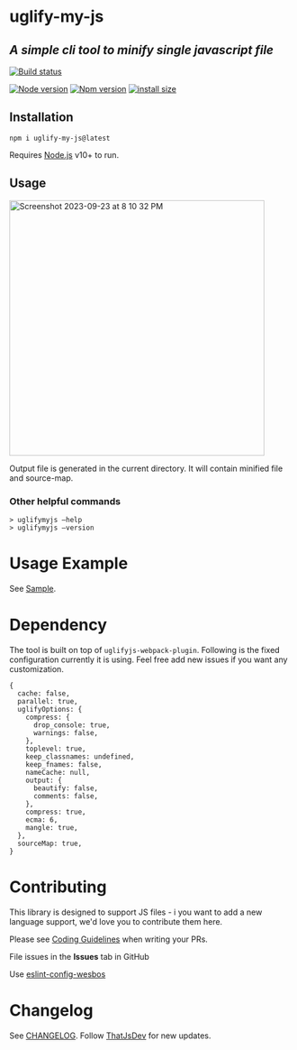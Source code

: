 # uglify-my-js
## _A simple cli tool to minify single javascript file_

[![Build status](https://github.com/nishantmendiratta/uglify-my-js/actions/workflows/npm-publish-github-packages.yml/badge.svg?branch=main)](https://github.com/nishantmendiratta/uglify-my-js/actions)

[![Node version](https://img.shields.io/badge/node-%3E=v12.18.2-green)](https://nodejs.org/)
[![Npm version](https://img.shields.io/badge/npm-6.14.5-blue)](https://nodejs.org/)
[![install size](https://packagephobia.com/badge?p=uglify-my-js)](https://packagephobia.com/result?p=uglify-my-js)

## Installation
```
npm i uglify-my-js@latest
```

Requires [Node.js](https://nodejs.org/) v10+ to run.

## Usage
<img width="453" alt="Screenshot 2023-09-23 at 8 10 32 PM" src="https://github.com/nishantmendiratta/uglify-my-js/assets/2558220/de2b239f-a89b-442b-ba18-23817c52c94b">

Output file is generated in the current directory. It will contain minified file and source-map.

### Other helpful commands  
```
> uglifymyjs —help
> uglifymyjs —version
```

# Usage Example
See [Sample](./Sample).

# Dependency
The tool is built on top of `uglifyjs-webpack-plugin`. Following is the fixed configuration currently it is using. Feel free add new issues if you want any customization.
```
{
  cache: false,
  parallel: true,
  uglifyOptions: {
    compress: {
      drop_console: true,
      warnings: false,
    },
    toplevel: true,
    keep_classnames: undefined,
    keep_fnames: false,
    nameCache: null,
    output: {
      beautify: false,
      comments: false,
    },
    compress: true,
    ecma: 6,
    mangle: true,
  },
  sourceMap: true,
}
```

# Contributing

This library is designed to support JS files - i you want to add a new language support, we'd love you to contribute them here.

Please see [Coding Guidelines](https://github.com/nishantmendiratta/uglify-my-js/blob/main/CODING_GUIDELINES.md) when writing your PRs.

File issues in the **Issues** tab in GitHub

Use [eslint-config-wesbos](https://github.com/wesbos/eslint-config-wesbos)

# Changelog

See [CHANGELOG](./CHANGELOG.md).
Follow [ThatJsDev](https://github.com/nishantmendiratta) for new updates.
